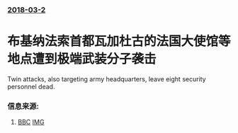 ### [2018-03-2](/news/2018/03/2/index.md)

##### 
# 布基纳法索首都瓦加杜古的法国大使馆等地点遭到极端武装分子袭击 

Twin attacks, also targeting army headquarters, leave eight security personnel dead.


### 信息来源:

1. [BBC](http://www.bbc.com/news/world-africa-43257453) [IMG](https://ichef.bbci.co.uk/images/ic/1024x576/p05zx8xv.jpg)
